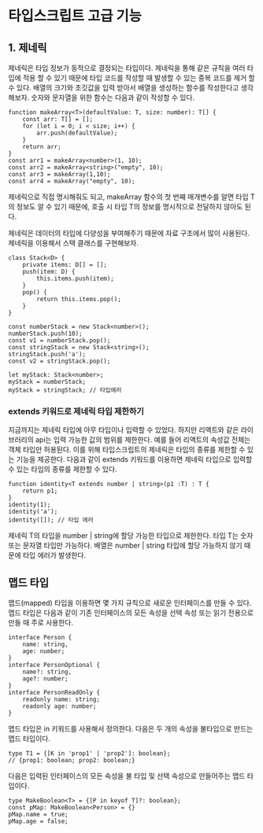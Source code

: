 # 타입스크립트 고급 기능

## 1. 제네릭
제네릭은 타입 정보가 동적으로 결정되는 타입이다. 제네릭을 통해 같은 규칙을 여러 타입에 적용 할 수 있기 때문에 타입 코드를 작성할 때 발생할 수 있는 중복 코드를 제거 할 수 있다.
배열의 크기와 초깃값을 입력 받아서 배열을 생성하는 함수를 작성한다고 생각해보자. 숫자와 문자열을 위한 함수는 다음과 같이 작성할 수 있다.

    function makeArray<T>(defaultValue: T, size: number): T[] {
        const arr: T[] = [];
        for (let i = 0; i < size; i++) {
            arr.push(defaultValue);
        }
        return arr;
    }
    const arr1 = makeArray<number>(1, 10);
    const arr2 = makeArray<string>("empty", 10);
    const arr3 = makeArray(1,10);
    const arr4 = makeArray("empty", 10);

제네릭으로 직접 명시해줘도 되고, makeArray 함수의 첫 번째 매개변수를 알면 타입 T의 정보도 알 수 있기 때문에,
호출 시 타입 T의 정보를 명시적으로 전달하지 않아도 된다.

제네릭은 데이터의 타입에 다양성을 부여해주기 때문에 자료 구조에서 많이 사용된다. 제네릭을 이용해서 스택 클래스를 구현해보자.

    class Stack<D> {
        private items: D[] = [];
        push(item: D) {
            this.items.push(item);
        }
        pop() {
            return this.items.pop();
        }
    }

    const numberStack = new Stack<number>();
    numberStack.push(10);
    const v1 = numberStack.pop();
    const stringStack = new Stack<string>();
    stringStack.push('a');
    const v2 = stringStack.pop();

    let myStack: Stack<number>;
    myStack = numberStack;
    myStack = stringStack; // 타입에러

### extends 키워드로 제네릭 타입 제한하기

지금까지는 제네릭 타입에 아무 타입이나 입력할 수 있었다. 하지만 리액트와 같은 라이브러리의 api는 입력 가능한 값의 범위를 제한한다. 예를 들어 리액트의 속성값 전체는 객체 타입만 허용된다. 이를 위해 타입스크립트의 제네릭은 타입의 종류를 제한할 수 있는 기능을 제공한다. 다음과 같이 extends 키워드를 이용하면 제네릭 타입으로 입력할 수 있는 타입의 종류를 제한할 수 있다.

    function identity<T extends number | string>(p1 :T) : T {
        return p1;
    }
    identity(1);
    identity('a');
    identity([]); // 타입 에러

제네릭 T의 타입을 number | string에 할당 가능한 타입으로 제한한다. 타입 T는 숫자 또는 문자열 타입만 가능하다. 배열은 number | string 타입에 할당 가능하지 않기 때문에 타입 에러가 발생한다.


## 맵드 타입
맵드(mapped) 타입을 이용하면 몇 가지 규칙으로 새로운 인터페이스를 만들 수 있다. 맵드 타입은 다음과 같이 기존 인터페이스의 모든 속성을 선택 속성 또는 읽기 전용으로 만들 때 주로 사용한다.

    interface Person {
        name: string,
        age: number;
    }
    interface PersonOptional {
        name?: string,
        age?: number;
    }
    interface PersonReadOnly {
        readonly name: string;
        readonly age: number;
    }

맵드 타입은 in 키워드를 사용해서 정의한다. 다음은 두 개의 속성을 불타입으로 만드는 맵드 타입이다.

    type T1 = {[K in 'prop1' | 'prop2']: boolean};
    // {prop1: boolean; prop2: boolean;}

다음은 입력된 인터페이스의 모든 속성을 불 타입 및 선택 속성으로 만들어주는 맵드 타입이다.

    type MakeBoolean<T> = {[P in keyof T]?: boolean};
    const pMap: MakeBoolean<Person> = {}
    pMap.name = true;
    pMap.age = false;
